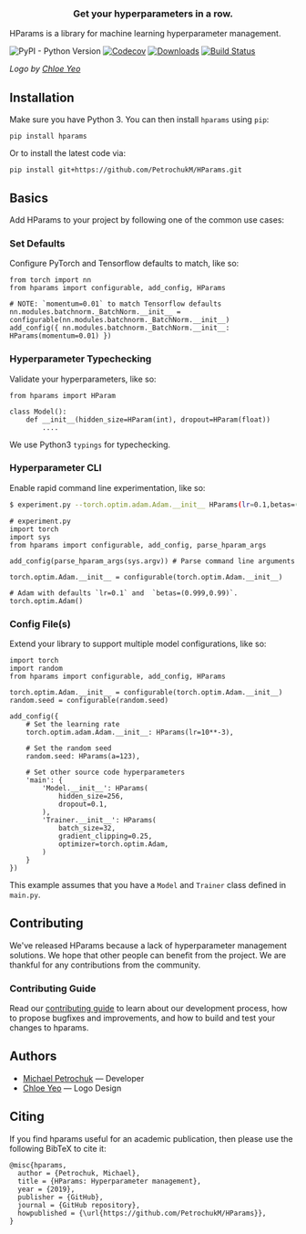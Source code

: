 <h3 align="center">Get your hyperparameters in a row.</h3>

HParams is a library for machine learning hyperparameter management.

![PyPI - Python Version](https://img.shields.io/pypi/pyversions/hparams.svg?style=flat-square)
[![Codecov](https://img.shields.io/codecov/c/github/PetrochukM/HParams/master.svg?style=flat-square)](https://codecov.io/gh/PetrochukM/HParams)
[![Downloads](http://pepy.tech/badge/hparams)](http://pepy.tech/project/hparams)
[![Build Status](https://img.shields.io/travis/PetrochukM/HParams/master.svg?style=flat-square)](https://travis-ci.org/PetrochukM/HParams)

_Logo by [Chloe Yeo](http://www.yeochloe.com/)_

## Installation

Make sure you have Python 3. You can then install `hparams` using `pip`:

    pip install hparams

Or to install the latest code via:

    pip install git+https://github.com/PetrochukM/HParams.git

## Basics

Add HParams to your project by following one of the common use cases:

### Set Defaults

Configure PyTorch and Tensorflow defaults to match, like so:

```python3
from torch import nn
from hparams import configurable, add_config, HParams

# NOTE: `momentum=0.01` to match Tensorflow defaults
nn.modules.batchnorm._BatchNorm.__init__ = configurable(nn.modules.batchnorm._BatchNorm.__init__)
add_config({ nn.modules.batchnorm._BatchNorm.__init__: HParams(momentum=0.01) })
```

### Hyperparameter Typechecking

Validate your hyperparameters, like so:

```python3
from hparams import HParam

class Model():
    def __init__(hidden_size=HParam(int), dropout=HParam(float))
        ....
```

We use Python3 `typings` for typechecking.

### Hyperparameter CLI

Enable rapid command line experimentation, like so:

```bash
$ experiment.py --torch.optim.adam.Adam.__init__ HParams(lr=0.1,betas=(0.999,0.99))
```

```python3
# experiment.py
import torch
import sys
from hparams import configurable, add_config, parse_hparam_args

add_config(parse_hparam_args(sys.argv)) # Parse command line arguments

torch.optim.Adam.__init__ = configurable(torch.optim.Adam.__init__)

# Adam with defaults `lr=0.1` and  `betas=(0.999,0.99)`.
torch.optim.Adam()
```

### Config File(s)

Extend your library to support multiple model configurations, like so:

```python3
import torch
import random
from hparams import configurable, add_config, HParams

torch.optim.Adam.__init__ = configurable(torch.optim.Adam.__init__)
random.seed = configurable(random.seed)

add_config({
    # Set the learning rate
    torch.optim.adam.Adam.__init__: HParams(lr=10**-3),

    # Set the random seed
    random.seed: HParams(a=123),

    # Set other source code hyperparameters
    'main': {
        'Model.__init__': HParams(
            hidden_size=256,
            dropout=0.1,
        ),
        'Trainer.__init__': HParams(
            batch_size=32,
            gradient_clipping=0.25,
            optimizer=torch.optim.Adam,
        )
    }
})
```

This example assumes that you have a `Model` and `Trainer` class defined in `main.py`.

## Contributing

We've released HParams because a lack of hyperparameter management solutions. We hope that
other people can benefit from the project. We are thankful for any contributions from the
community.

### Contributing Guide

Read our [contributing guide](https://github.com/PetrochukM/HParams/blob/master/CONTRIBUTING.md) to
learn about our development process, how to propose bugfixes and improvements, and how to build and
test your changes to hparams.

## Authors

* [Michael Petrochuk](https://github.com/PetrochukM/) — Developer
* [Chloe Yeo](http://www.yeochloe.com/) — Logo Design

## Citing

If you find hparams useful for an academic publication, then please use the following BibTeX to
cite it:

```
@misc{hparams,
  author = {Petrochuk, Michael},
  title = {HParams: Hyperparameter management},
  year = {2019},
  publisher = {GitHub},
  journal = {GitHub repository},
  howpublished = {\url{https://github.com/PetrochukM/HParams}},
}
```
